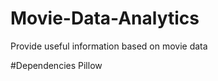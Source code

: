 # Movie-Data-Analytics
Provide useful information based on movie data

#Dependencies
Pillow

<!-- [![build status of master](https://travis-ci.org/robjweiss/Movie-Data-Analytics.svg?branch=master)](https://travis-ci.org/robjweiss/Movie-Data-Analytics) -->
